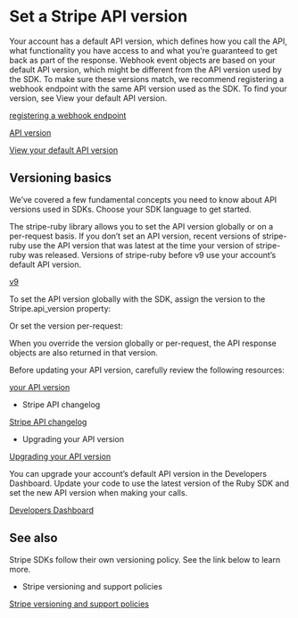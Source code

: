 # Set a Stripe API version

Your account has a default API version, which defines how you call the API, what functionality you have access to and what you’re guaranteed to get back as part of the response. Webhook event objects are based on your default API version, which might be different from the API version used by the SDK. To make sure these versions match, we recommend registering a webhook endpoint with the same API version used as the SDK. To find your version, see View your default API version.

[registering a webhook endpoint](/webhooks#register-webhook)

[API version](/api/webhook_endpoints/create#create_webhook_endpoint-api_version)

[View your default API version](/development/dashboard/request-logs#view-your-default-api-version)

## Versioning basics

We’ve covered a few fundamental concepts you need to know about API versions used in SDKs. Choose your SDK language to get started.

The stripe-ruby library allows you to set the API version globally or on a per-request basis. If you don’t set an API version, recent versions of stripe-ruby use the API version that was latest at the time your version of stripe-ruby was released. Versions of stripe-ruby before v9 use your account’s default API version.

[v9](https://github.com/stripe/stripe-ruby/blob/master/CHANGELOG.md#900---2023-08-16)

To set the API version globally with the SDK, assign the version to the Stripe.api_version property:

Or set the version per-request:

When you override the version globally or per-request, the API response objects are also returned in that version.

Before updating your API version, carefully review the following resources:

[your API version](/development/dashboard/request-logs#view-your-default-api-version)

- Stripe API changelog

[Stripe API changelog](/upgrades#api-versions)

- Upgrading your API version

[Upgrading your API version](/upgrades#how-can-i-upgrade-my-api)

You can upgrade your account’s default API version in the Developers Dashboard. Update your code to use the latest version of the Ruby SDK and set the new API version when making your calls.

[Developers Dashboard](https://dashboard.stripe.com/developers)

## See also

Stripe SDKs follow their own versioning policy. See the link below to learn more.

- Stripe versioning and support policies

[Stripe versioning and support policies](/libraries/versioning)
